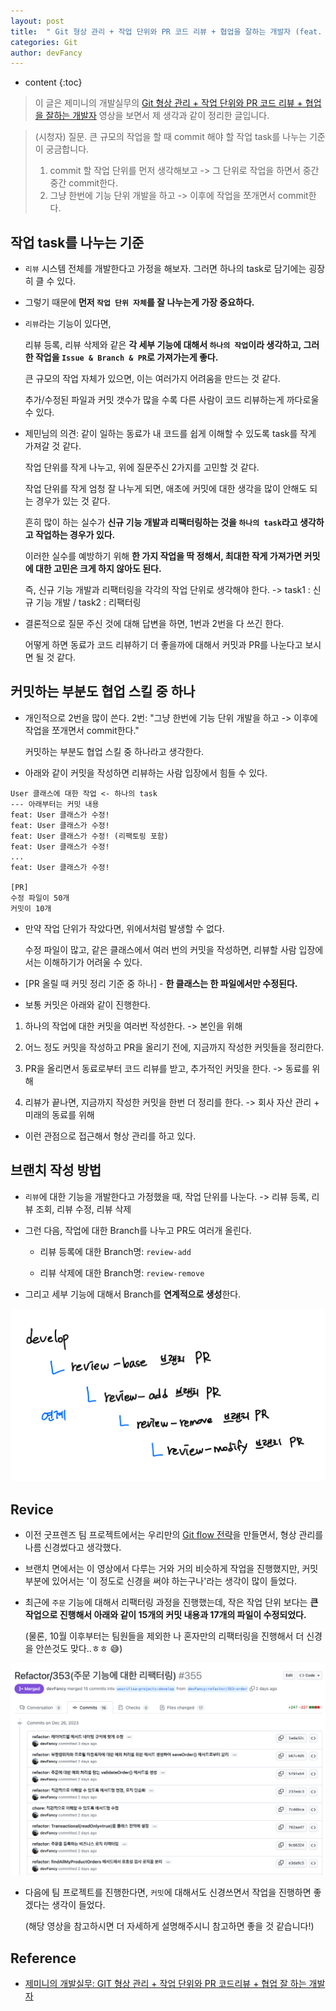 ```yaml
---
layout: post
title:  " Git 형상 관리 + 작업 단위와 PR 코드 리뷰 + 협업을 잘하는 개발자 (feat. 제미니의 개발실무) "
categories: Git
author: devFancy
---
```

* content
{:toc}

> 이 글은 제미니의 개발실무의 [Git 형상 관리 + 작업 단위와 PR 코드 리뷰 + 협업을 잘하는 개발자](https://www.youtube.com/watch?v=su-rtXzThjE) 영상을 보면서 제 생각과 같이 정리한 글입니다.

> (시청자) 질문. 큰 규모의 작업을 할 때 commit 해야 할 작업 task를 나누는 기준이 궁금합니다.
> 
> 1. commit 할 작업 단위를 먼저 생각해보고 -> 그 단위로 작업을 하면서 중간중간 commit한다.
> 2. 그냥 한번에 기능 단위 개발을 하고 -> 이후에 작업을 쪼개면서 commit한다.

## 작업 task를 나누는 기준

* `리뷰` 시스템 전체를 개발한다고 가정을 해보자. 그러면 하나의 task로 담기에는 굉장히 클 수 있다.

* 그렇기 때문에 **먼저 `작업 단위 자체`를 잘 나누는게 가장 중요하다.**

* `리뷰`라는 기능이 있다면, 

    리뷰 등록, 리뷰 삭제와 같은 **각 세부 기능에 대해서 `하나의 작업`이라 생각하고, 그러한 작업을 `Issue & Branch & PR`로 가져가는게 좋다.**

    큰 규모의 작업 자체가 있으면, 이는 여러가지 어려움을 만드는 것 같다.

    추가/수정된 파일과 커밋 갯수가 많을 수록 다른 사람이 코드 리뷰하는게 까다로울 수 있다.

* 제민님의 의견: 같이 일하는 동료가 내 코드를 쉽게 이해할 수 있도록 task를 작게 가져갈 것 같다.

    작업 단위를 작게 나누고, 위에 질문주신 2가지를 고민할 것 같다.

    작업 단위를 작게 엄청 잘 나누게 되면, 애초에 커밋에 대한 생각을 많이 안해도 되는 경우가 있는 것 같다.

    흔히 많이 하는 실수가 **신규 기능 개발과 리팩터링하는 것을 `하나의 task`라고 생각하고 작업하는 경우가 있다.**

    이러한 실수를 예방하기 위해 **한 가지 작업을 딱 정해서, 최대한 작게 가져가면 커밋에 대한 고민은 크게 하지 않아도 된다.**

    즉, 신규 기능 개발과 리팩터링을 각각의 작업 단위로 생각해야 한다. -> task1 : 신규 기능 개발 / task2 : 리팩터링

* 결론적으로 질문 주신 것에 대해 답변을 하면, 1번과 2번을 다 쓰긴 한다.

    어떻게 하면 동료가 코드 리뷰하기 더 좋을까에 대해서 커밋과 PR를 나눈다고 보시면 될 것 같다.

## 커밋하는 부분도 협업 스킬 중 하나

* 개인적으로 2번을 많이 쓴다. 2번: "그냥 한번에 기능 단위 개발을 하고 -> 이후에 작업을 쪼개면서 commit한다."

    커밋하는 부분도 협업 스킬 중 하나라고 생각한다.

* 아래와 같이 커밋을 작성하면 리뷰하는 사람 입장에서 힘들 수 있다.

```
User 클래스에 대한 작업 <- 하나의 task
--- 아래부터는 커밋 내용
feat: User 클래스가 수정!
feat: User 클래스가 수정!
feat: User 클래스가 수정! (리팩토링 포함)
feat: User 클래스가 수정!
...
feat: User 클래스가 수정!

[PR]
수정 파일이 50개
커밋이 10개
```

* 만약 작업 단위가 작았다면, 위에서처럼 발생할 수 없다.

    수정 파일이 많고, 같은 클래스에서 여러 번의 커밋을 작성하면, 리뷰할 사람 입장에서는 이해하기가 어려울 수 있다.

* [PR 올릴 때 커밋 정리 기준 중 하나] - **한 클래스는 한 파일에서만 수정된다.**

* 보통 커밋은 아래와 같이 진행한다.

1. 하나의 작업에 대한 커밋을 여러번 작성한다. -> 본인을 위해

2. 어느 정도 커밋을 작성하고 PR을 올리기 전에, 지금까지 작성한 커밋들을 정리한다.

3. PR을 올리면서 동료로부터 코드 리뷰를 받고, 추가적인 커밋을 한다. -> 동료를 위해

4. 리뷰가 끝나면, 지금까지 작성한 커밋을 한번 더 정리를 한다. -> 회사 자산 관리 + 미래의 동료를 위해

* 이런 관점으로 접근해서 형상 관리를 하고 있다.

## 브랜치 작성 방법

* `리뷰`에 대한 기능을 개발한다고 가정했을 때, 작업 단위를 나눈다. -> 리뷰 등록, 리뷰 조회, 리뷰 수정, 리뷰 삭제

* 그런 다음, 작업에 대한 Branch를 나누고 PR도 여러개 올린다.

  * 리뷰 등록에 대한 Branch명: `review-add`

  * 리뷰 삭제에 대한 Branch명: `review-remove`

* 그리고 세부 기능에 대해서 Branch를 **연계적으로 생성**한다.

![](/assets/img/git/Git-Version-Control-1.jpeg)

## Revice

* 이전 굿프렌즈 팀 프로젝트에서는 우리만의 [Git flow 전략](https://devfancy.github.io/Goodfriends-Git-flow/)을 만들면서, 형상 관리를 나름 신경썼다고 생각했다.

* 브랜치 면에서는 이 영상에서 다루는 거와 거의 비슷하게 작업을 진행했지만, 커밋 부분에 있어서는 '이 정도로 신경을 써야 하는구나'라는 생각이 많이 들었다.

* 최근에 `주문` 기능에 대해서 리팩터링 과정을 진행했는데, 작은 작업 단위 보다는 **큰 작업으로 진행해서 아래와 같이 15개의 커밋 내용과 17개의 파일이 수정되었다.**

  (물론, 10월 이후부터는 팀원들을 제외한 나 혼자만의 리팩터링을 진행해서 더 신경을 안쓴것도 맞다..ㅎㅎ 😅)

![](/assets/img/git/Git-Version-Control-2.png)

* 다음에 팀 프로젝트를 진행한다면, `커밋`에 대해서도 신경쓰면서 작업을 진행하면 좋겠다는 생각이 들었다.

  (해당 영상을 참고하시면 더 자세하게 설명해주시니 참고하면 좋을 것 같습니다!)

## Reference

- [제미니의 개발실무: GIT 형상 관리 + 작업 단위와 PR 코드리뷰 + 협업 잘 하는 개발자](https://www.youtube.com/watch?v=su-rtXzThjE)